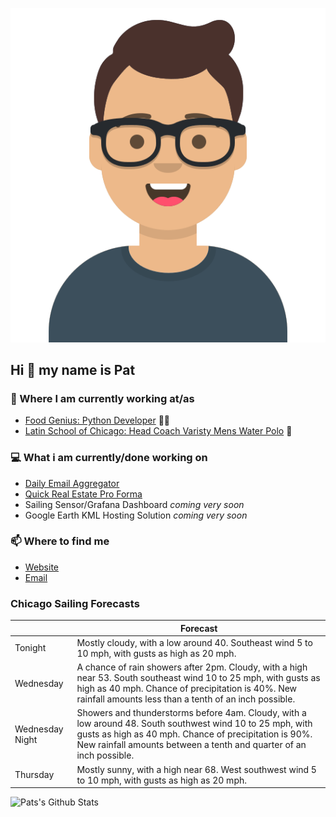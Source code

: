 [![Social banner for p-j-falconer](https://raw.githubusercontent.com/P-J-FALCONER/P-J-FALCONER/master/assets/avataaars.svg)](https://patfalconer.com/)
## Hi :wave: my name is Pat

### 💼 Where I am currently working at/as
- [Food Genius: Python Developer](https://getfoodgenius.com/) 🍔🐍
- [Latin School of Chicago: Head Coach Varisty Mens Water Polo](https://www.latinschool.org/) 🤽


### 💻 What i am currently/done working on
 - [Daily Email Aggregator](https://github.com/P-J-FALCONER/dott_daily_mail)
 - [Quick Real Estate Pro Forma](https://github.com/P-J-FALCONER/henry)
 - Sailing Sensor/Grafana Dashboard *coming very soon*
 - Google Earth KML Hosting Solution *coming very soon*

### 📫 Where to find me
 - [Website](https://patfalconer.com/)
 - [Email](mailto:patrick.j.falconer@gmail.com)


### Chicago Sailing Forecasts
|   | Forecast  |
|---|---|
| Tonight | Mostly cloudy, with a low around 40. Southeast wind 5 to 10 mph, with gusts as high as 20 mph. |
| Wednesday | A chance of rain showers after 2pm. Cloudy, with a high near 53. South southeast wind 10 to 25 mph, with gusts as high as 40 mph. Chance of precipitation is 40%. New rainfall amounts less than a tenth of an inch possible. |
| Wednesday Night | Showers and thunderstorms before 4am. Cloudy, with a low around 48. South southwest wind 10 to 25 mph, with gusts as high as 40 mph. Chance of precipitation is 90%. New rainfall amounts between a tenth and quarter of an inch possible. |
| Thursday | Mostly sunny, with a high near 68. West southwest wind 5 to 10 mph, with gusts as high as 20 mph. |

![Pats's Github Stats](https://github-readme-stats.vercel.app/api?username=p-j-falconer&show_icons=true&theme=radical)
